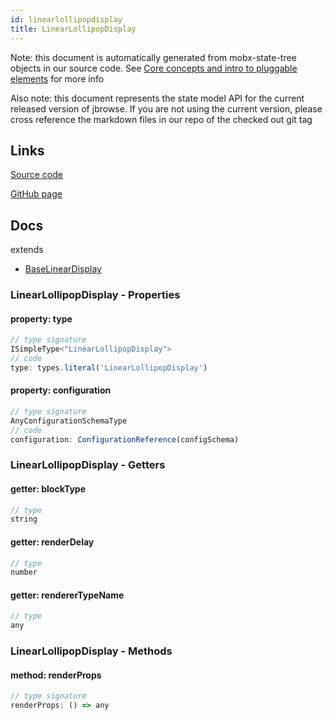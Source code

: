 ```yaml
---
id: linearlollipopdisplay
title: LinearLollipopDisplay
---
```


Note: this document is automatically generated from mobx-state-tree objects in
our source code. See
[Core concepts and intro to pluggable elements](/docs/developer_guide/) for more
info

Also note: this document represents the state model API for the current released
version of jbrowse. If you are not using the current version, please cross
reference the markdown files in our repo of the checked out git tag

## Links

[Source code](https://github.com/GMOD/jbrowse-components/blob/main/plugins/lollipop/src/LinearLollipopDisplay/model.ts)

[GitHub page](https://github.com/GMOD/jbrowse-components/tree/main/website/docs/models/LinearLollipopDisplay.md)

## Docs

extends

- [BaseLinearDisplay](../baselineardisplay)

### LinearLollipopDisplay - Properties

#### property: type

```js
// type signature
ISimpleType<"LinearLollipopDisplay">
// code
type: types.literal('LinearLollipopDisplay')
```

#### property: configuration

```js
// type signature
AnyConfigurationSchemaType
// code
configuration: ConfigurationReference(configSchema)
```

### LinearLollipopDisplay - Getters

#### getter: blockType

```js
// type
string
```

#### getter: renderDelay

```js
// type
number
```

#### getter: rendererTypeName

```js
// type
any
```

### LinearLollipopDisplay - Methods

#### method: renderProps

```js
// type signature
renderProps: () => any
```
